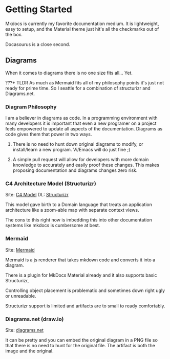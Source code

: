 # Getting Started

Mkdocs is currently my favorite documentation medium. It is lightweight, easy to setup, and the Material theme just hit's all the checkmarks out of the box.

Docasourus is a close second.

## Diagrams

When it comes to diagrams there is no one size fits all... Yet.

???+ TLDR
    As much as Mermaid fits all of my philosophy points it's just not ready for prime time. So I seattle for a combination of structurizr and Diagrams.net.

### Diagram Philosophy

I am a believer in diagrams as code. In a programming environment with many developers it is important that even a new programer on a project feels empowered to update all aspects of the documentation. Diagrams as code gives them that power in two ways.

1. There is no need to hunt down original diagrams to modify, or install/learn a new program. Vi/Emacs will do just fine ;)

2. A simple pull request will allow for developers with more domain knowledge to accurately and easily proof these changes. This makes proposing documentation and diagrams changes zero risk.

### C4 Architecture Model (Structurizr)

Site: [C4 Model](https://c4model.com)
DL: [Structurizr](https://structurizr.com/help/lite)

This model gave birth to a Domain language that treats an application architecture like a zoom-able map with separate context views.

The cons to this right now is imbedding this into other documentation systems like mkdocs is cumbersome at best.

### Mermaid

Site: [Mermaid](https://mermaid.js.org/)

Mermaid is a js renderer that takes mkdown code and converts it into a diagram.

There is a plugin for MkDocs Material already and it also supports basic Structurizr,

Controlling object placement is problematic and sometimes down right ugly or unreadable.

Structurizr support is limited and artifacts are to small to ready comfortably.

### Diagrams.net (draw.io)

Site: [diagrams.net](https://app.diagrams.net)

It can be pretty and you can embed the original diagram in a PNG file so that there is no need to hunt for the original file. The artifact is both the image and the original.